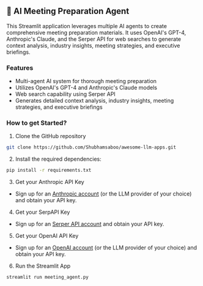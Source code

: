 ## 📝 AI Meeting Preparation Agent
This Streamlit application leverages multiple AI agents to create comprehensive meeting preparation materials. It uses OpenAI's GPT-4, Anthropic's Claude, and the Serper API for web searches to generate context analysis, industry insights, meeting strategies, and executive briefings.

### Features

- Multi-agent AI system for thorough meeting preparation
- Utilizes OpenAI's GPT-4 and Anthropic's Claude models
- Web search capability using Serper API
- Generates detailed context analysis, industry insights, meeting strategies, and executive briefings

### How to get Started?

1. Clone the GitHub repository

```bash
git clone https://github.com/Shubhamsaboo/awesome-llm-apps.git
```
2. Install the required dependencies:

```bash
pip install -r requirements.txt
```
3. Get your Anthropic API Key

- Sign up for an [Anthropic account](https://console.anthropic.com) (or the LLM provider of your choice) and obtain your API key.

4. Get your SerpAPI Key

- Sign up for an [Serper API account](https://serper.dev/) and obtain your API key.

5. Get your OpenAI API Key

- Sign up for an [OpenAI account](https://platform.openai.com/) (or the LLM provider of your choice) and obtain your API key.

6. Run the Streamlit App
```bash
streamlit run meeting_agent.py
```